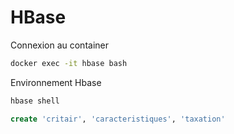 # HBase
Connexion au container
```bash
docker exec -it hbase bash
```

Environnement Hbase
```bash
hbase shell
```

```SQL
create 'critair', 'caracteristiques', 'taxation'

```